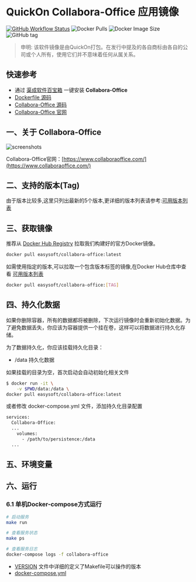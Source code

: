 <!-- 该文档是模板生成，手动修改的内容会被覆盖，详情参见：https://github.com/quicklyon/template-toolkit -->
# QuickOn Collabora-Office 应用镜像

[![GitHub Workflow Status](https://github.com/quicklyon/collabora-office-docker/actions/workflows/docker.yml/badge.svg)](https://github.com/quicklyon/collabora-office/actions/workflows/docker.yml)
![Docker Pulls](https://img.shields.io/docker/pulls/easysoft/collabora-office?style=flat-square)
![Docker Image Size](https://img.shields.io/docker/image-size/easysoft/collabora-office?style=flat-square)
![GitHub tag](https://img.shields.io/github/v/tag/quicklyon/collabora-office-docker?style=flat-square)

> 申明: 该软件镜像是由QuickOn打包。在发行中提及的各自商标由各自的公司或个人所有，使用它们并不意味着任何从属关系。

## 快速参考

- 通过 [渠成软件百宝箱](https://www.qucheng.com/app-install/install-collabora-office-<number>.html) 一键安装 **Collabora-Office**
- [Dockerfile 源码](https://github.com/quicklyon/collabora-office-docker)
- [Collabora-Office 源码](https://github.com/CollaboraOnline/online)
- [Collabora-Office 官网](https://www.collaboraoffice.com/)

## 一、关于 Collabora-Office

<!-- 这里写应用的【介绍信息】 -->

<!-- 示例：

[Spug](https://spug.cc/) 面向中小型企业设计的轻量级无 Agent 的自动化运维平台，整合了主机管理、主机批量执行、主机在线终端、文件在线上传下载、应用发布部署、在线任务计划、配置中心、监控、报警等一系列功能。

-->

![screenshots](https://raw.githubusercontent.com/quicklyon/collabora-office-docker/master/.template/screenshot.png)

Collabora-Office官网：[https://www.collaboraoffice.com/](https://www.collaboraoffice.com/)

<!-- 这里写应用的【附加信息】 -->

<!-- 示例

### 1.1 特性

- 批量执行: 主机命令在线批量执行
- 在线终端: 主机支持浏览器在线终端登录
- 文件管理: 主机文件在线上传下载
- 任务计划: 灵活的在线任务计划
- 发布部署: 支持自定义发布部署流程
- 配置中心: 支持 KV、文本、json 等格式的配置
- 监控中心: 支持站点、端口、进程、自定义等监控
- 报警中心: 支持短信、邮件、钉钉、微信等报警方式
- 优雅美观: 基于 Ant Design 的 UI 界面
- 开源免费: 前后端代码完全开源

-->

## 二、支持的版本(Tag)

由于版本比较多,这里只列出最新的5个版本,更详细的版本列表请参考:[可用版本列表](https://hub.docker.com/r/easysoft/collabora-office/tags/)

## 三、获取镜像

<!-- 这里是镜像的【Tag】信息，通过命令维护，详情参考：https://github.com/quicklyon/template-toolkit -->

推荐从 [Docker Hub Registry](https://hub.docker.com/r/easysoft/collabora-office) 拉取我们构建好的官方Docker镜像。

```bash
docker pull easysoft/collabora-office:latest
```

如需使用指定的版本,可以拉取一个包含版本标签的镜像,在Docker Hub仓库中查看 [可用版本列表](https://hub.docker.com/r/easysoft/collabora-office/tags/)

```bash
docker pull easysoft/collabora-office:[TAG]
```

## 四、持久化数据

如果你删除容器，所有的数据都将被删除，下次运行镜像时会重新初始化数据。为了避免数据丢失，你应该为容器提供一个挂在卷，这样可以将数据进行持久化存储。

为了数据持久化，你应该挂载持久化目录：

- /data 持久化数据

如果挂载的目录为空，首次启动会自动初始化相关文件

```bash
$ docker run -it \
    -v $PWD/data:/data \
docker pull easysoft/collabora-office:latest
```

或者修改 docker-compose.yml 文件，添加持久化目录配置

```bash
services:
  Collabora-Office:
  ...
    volumes:
      - /path/to/persistence:/data
  ...
```

## 五、环境变量

<!-- 这里写应用的【环境变量信息】 -->

<!-- 示例：

| 变量名           | 默认值        | 说明                             |
| ---------------- | ------------- | -------------------------------- |
| EASYSOFT_DEBUG   | false         | 是否打开调试信息，默认关闭       |
| MYSQL_HOST       | 127.0.0.1     | MySQL 主机地址                   |
| MYSQL_PORT       | 3306          | MySQL 端口                       |
| MYSQL_DB         | spug          | spug 数据库名称                 |
| MYSQL_USER       | root          | MySQL 用户名                      |
| MYSQL_PASSWORD   | pass4Spug     | MySQL 密码                        |
| REDIS_HOST       | 127.0.0.1     | Redis 服务地址 |
| REDIS_PORT       | 6379          | Redis 端口 |
| DEFAULT_ADMIN_USER| admin        | 默认管理员名称             |
| DEFAULT_ADMIN_PASSWORD | spug.dev | 默认管理员密码 |

-->

## 六、运行

### 6.1 单机Docker-compose方式运行

```bash
# 启动服务
make run

# 查看服务状态
make ps

# 查看服务日志
docker-compose logs -f collabora-office

```

<!-- 这里写应用的【make命令的备注信息】位于文档最后端 -->
<!-- 示例
**说明:**

- 启动成功后，打开浏览器输入 `http://<你的IP>:8080` 访问管理后台
- 默认用户名：`admin`，默认密码：`spug.dev`
-->
- [VERSION](https://github.com/quicklyon/collabora-office-docker/blob/master/VERSION) 文件中详细的定义了Makefile可以操作的版本
- [docker-compose.yml](https://github.com/quicklyon/collabora-office-docker/blob/master/docker-compose.yml)
